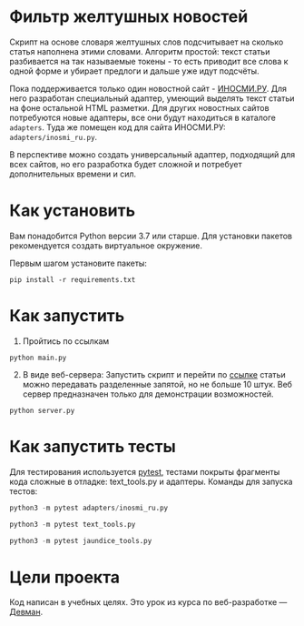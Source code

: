 # Фильтр желтушных новостей

Скрипт на основе словаря желтушных слов подсчитывает на сколько статья наполнена этими словами. Алгоритм простой: текст статьи разбивается на так называемые токены - то есть приводит все слова к одной форме и убирает предлоги и дальше уже идут подсчёты.

Пока поддерживается только один новостной сайт - [ИНОСМИ.РУ](https://inosmi.ru/). Для него разработан специальный адаптер, умеющий выделять текст статьи на фоне остальной HTML разметки. Для других новостных сайтов потребуются новые адаптеры, все они будут находиться в каталоге `adapters`. Туда же помещен код для сайта ИНОСМИ.РУ: `adapters/inosmi_ru.py`.

В перспективе можно создать универсальный адаптер, подходящий для всех сайтов, но его разработка будет сложной и потребует дополнительных времени и сил.

# Как установить

Вам понадобится Python версии 3.7 или старше. Для установки пакетов рекомендуется создать виртуальное окружение.

Первым шагом установите пакеты:

```python3
pip install -r requirements.txt
```

# Как запустить

1. Пройтись по ссылкам
```python3
python main.py
```
2. В виде веб-сервера:
Запустить скрипт и перейти по [ссылке](http://0.0.0.0:8080/?urls=https://inosmi.ru/politic/20210621/249959311.html) статьи можно передавать разделенные запятой, но не больше 10 штук. Веб сервер предназначен только для демонстрации возможностей.
```python3
python server.py
```

# Как запустить тесты

Для тестирования используется [pytest](https://docs.pytest.org/en/latest/), тестами покрыты фрагменты кода сложные в отладке: text_tools.py и адаптеры. Команды для запуска тестов:

```python
python3 -m pytest adapters/inosmi_ru.py
```

```python
python3 -m pytest text_tools.py
```

```python
python3 -m pytest jaundice_tools.py
```

# Цели проекта

Код написан в учебных целях. Это урок из курса по веб-разработке — [Девман](https://dvmn.org).
